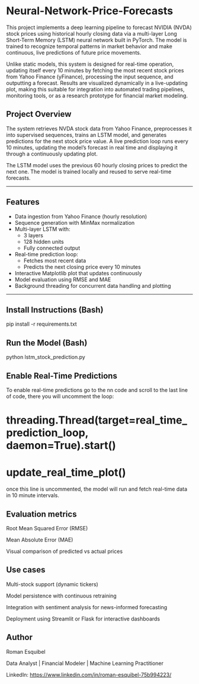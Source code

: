 # Neural-Network-Price-Forecasts
This project implements a deep learning pipeline to forecast NVIDIA (NVDA) stock prices using historical hourly closing data via a multi-layer Long Short-Term Memory (LSTM) neural network built in PyTorch. The model is trained to recognize temporal patterns in market behavior and make continuous, live predictions of future price movements.

Unlike static models, this system is designed for real-time operation, updating itself every 10 minutes by fetching the most recent stock prices from Yahoo Finance (yFinance), processing the input sequence, and outputting a forecast. Results are visualized dynamically in a live-updating plot, making this suitable for integration into automated trading pipelines, monitoring tools, or as a research prototype for financial market modeling.

## Project Overview

The system retrieves NVDA stock data from Yahoo Finance, preprocesses it into supervised sequences, trains an LSTM model, and generates predictions for the next stock price value. A live prediction loop runs every 10 minutes, updating the model’s forecast in real time and displaying it through a continuously updating plot.

The LSTM model uses the previous 60 hourly closing prices to predict the next one. The model is trained locally and reused to serve real-time forecasts.

---

## Features

- Data ingestion from Yahoo Finance (hourly resolution)
- Sequence generation with MinMax normalization
- Multi-layer LSTM with:
  - 3 layers
  - 128 hidden units
  - Fully connected output
- Real-time prediction loop:
  - Fetches most recent data
  - Predicts the next closing price every 10 minutes
- Interactive Matplotlib plot that updates continuously
- Model evaluation using RMSE and MAE
- Background threading for concurrent data handling and plotting

---

## Install Instructions (Bash)
pip install -r requirements.txt

## Run the Model (Bash)
python lstm_stock_prediction.py


## Enable Real-Time Predictions

To enable real-time predictions go to the nn code and scroll to the last line of code, there you will uncomment the loop:

# threading.Thread(target=real_time_prediction_loop, daemon=True).start()
# update_real_time_plot()

once this line is uncommented, the model will run and fetch real-time data in 10 minute intervals.


## Evaluation metrics
Root Mean Squared Error (RMSE)

Mean Absolute Error (MAE)

Visual comparison of predicted vs actual prices

## Use cases
Multi-stock support (dynamic tickers)

Model persistence with continuous retraining

Integration with sentiment analysis for news-informed forecasting

Deployment using Streamlit or Flask for interactive dashboards

## Author 
Roman Esquibel

Data Analyst | Financial Modeler | Machine Learning Practitioner

LinkedIn: https://www.linkedin.com/in/roman-esquibel-75b994223/

